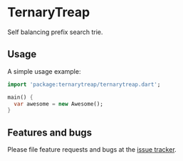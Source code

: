 # TernaryTreap
Self balancing prefix search trie.


## Usage

A simple usage example:

```dart
import 'package:ternarytreap/ternarytreap.dart';

main() {
  var awesome = new Awesome();
}
```

## Features and bugs

Please file feature requests and bugs at the [issue tracker][tracker].

[tracker]: http://example.com/issues/replaceme
